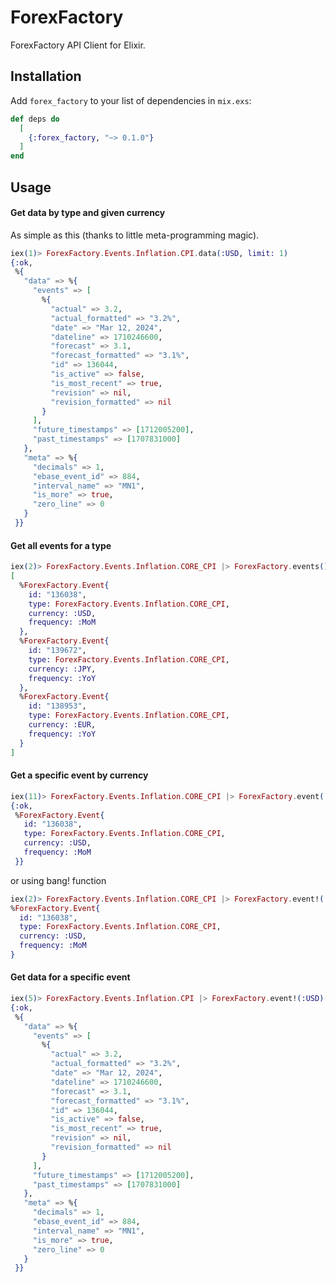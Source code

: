 # ForexFactory

ForexFactory API Client for Elixir.

## Installation

Add `forex_factory` to your list of dependencies in `mix.exs`:

```elixir
def deps do
  [
    {:forex_factory, "~> 0.1.0"}
  ]
end
```

## Usage

#### Get data by type and given currency

As simple as this (thanks to little meta-programming magic).

```elixir
iex(1)> ForexFactory.Events.Inflation.CPI.data(:USD, limit: 1)
{:ok,
 %{
   "data" => %{
     "events" => [
       %{
         "actual" => 3.2,
         "actual_formatted" => "3.2%",
         "date" => "Mar 12, 2024",
         "dateline" => 1710246600,
         "forecast" => 3.1,
         "forecast_formatted" => "3.1%",
         "id" => 136044,
         "is_active" => false,
         "is_most_recent" => true,
         "revision" => nil,
         "revision_formatted" => nil
       }
     ],
     "future_timestamps" => [1712005200],
     "past_timestamps" => [1707831000]
   },
   "meta" => %{
     "decimals" => 1,
     "ebase_event_id" => 884,
     "interval_name" => "MN1",
     "is_more" => true,
     "zero_line" => 0
   }
 }}
```

#### Get all events for a type

```elixir
iex(2)> ForexFactory.Events.Inflation.CORE_CPI |> ForexFactory.events()
[
  %ForexFactory.Event{
    id: "136038",
    type: ForexFactory.Events.Inflation.CORE_CPI,
    currency: :USD,
    frequency: :MoM
  },
  %ForexFactory.Event{
    id: "139672",
    type: ForexFactory.Events.Inflation.CORE_CPI,
    currency: :JPY,
    frequency: :YoY
  },
  %ForexFactory.Event{
    id: "138953",
    type: ForexFactory.Events.Inflation.CORE_CPI,
    currency: :EUR,
    frequency: :YoY
  }
]
```

#### Get a specific event by currency

```elixir
iex(11)> ForexFactory.Events.Inflation.CORE_CPI |> ForexFactory.event(:USD)
{:ok,
 %ForexFactory.Event{
   id: "136038",
   type: ForexFactory.Events.Inflation.CORE_CPI,
   currency: :USD,
   frequency: :MoM
 }}
```

or using bang! function

```elixir
iex(2)> ForexFactory.Events.Inflation.CORE_CPI |> ForexFactory.event!(:USD)
%ForexFactory.Event{
  id: "136038",
  type: ForexFactory.Events.Inflation.CORE_CPI,
  currency: :USD,
  frequency: :MoM
}
```

#### Get data for a specific event
```elixir
iex(5)> ForexFactory.Events.Inflation.CPI |> ForexFactory.event!(:USD) |> ForexFactory.data(limit: 1)
{:ok,
 %{
   "data" => %{
     "events" => [
       %{
         "actual" => 3.2,
         "actual_formatted" => "3.2%",
         "date" => "Mar 12, 2024",
         "dateline" => 1710246600,
         "forecast" => 3.1,
         "forecast_formatted" => "3.1%",
         "id" => 136044,
         "is_active" => false,
         "is_most_recent" => true,
         "revision" => nil,
         "revision_formatted" => nil
       }
     ],
     "future_timestamps" => [1712005200],
     "past_timestamps" => [1707831000]
   },
   "meta" => %{
     "decimals" => 1,
     "ebase_event_id" => 884,
     "interval_name" => "MN1",
     "is_more" => true,
     "zero_line" => 0
   }
 }}
```
